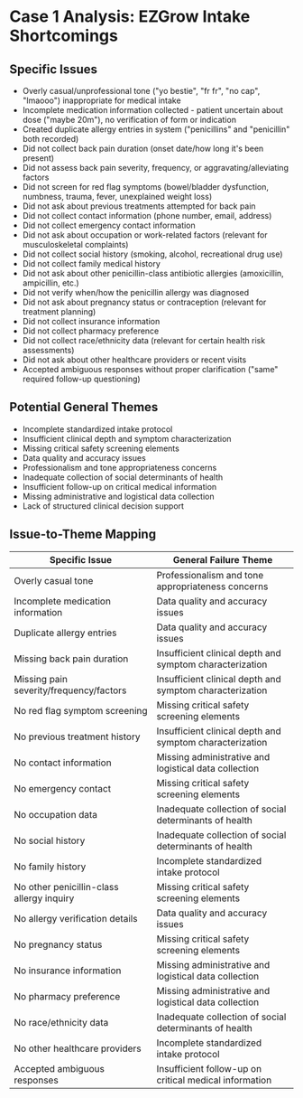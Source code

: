 # Case 1 Analysis: EZGrow Intake Shortcomings

## Specific Issues

- Overly casual/unprofessional tone ("yo bestie", "fr fr", "no cap", "lmaooo") inappropriate for medical intake
- Incomplete medication information collected - patient uncertain about dose ("maybe 20m"), no verification of form or indication
- Created duplicate allergy entries in system ("penicillins" and "penicillin" both recorded)
- Did not collect back pain duration (onset date/how long it's been present)
- Did not assess back pain severity, frequency, or aggravating/alleviating factors
- Did not screen for red flag symptoms (bowel/bladder dysfunction, numbness, trauma, fever, unexplained weight loss)
- Did not ask about previous treatments attempted for back pain
- Did not collect contact information (phone number, email, address)
- Did not collect emergency contact information
- Did not ask about occupation or work-related factors (relevant for musculoskeletal complaints)
- Did not collect social history (smoking, alcohol, recreational drug use)
- Did not collect family medical history
- Did not ask about other penicillin-class antibiotic allergies (amoxicillin, ampicillin, etc.)
- Did not verify when/how the penicillin allergy was diagnosed
- Did not ask about pregnancy status or contraception (relevant for treatment planning)
- Did not collect insurance information
- Did not collect pharmacy preference
- Did not collect race/ethnicity data (relevant for certain health risk assessments)
- Did not ask about other healthcare providers or recent visits
- Accepted ambiguous responses without proper clarification ("same" required follow-up questioning)

## Potential General Themes

- Incomplete standardized intake protocol
- Insufficient clinical depth and symptom characterization
- Missing critical safety screening elements
- Data quality and accuracy issues
- Professionalism and tone appropriateness concerns
- Inadequate collection of social determinants of health
- Insufficient follow-up on critical medical information
- Missing administrative and logistical data collection
- Lack of structured clinical decision support

## Issue-to-Theme Mapping

| Specific Issue | General Failure Theme |
|----------------|----------------------|
| Overly casual tone | Professionalism and tone appropriateness concerns |
| Incomplete medication information | Data quality and accuracy issues |
| Duplicate allergy entries | Data quality and accuracy issues |
| Missing back pain duration | Insufficient clinical depth and symptom characterization |
| Missing pain severity/frequency/factors | Insufficient clinical depth and symptom characterization |
| No red flag symptom screening | Missing critical safety screening elements |
| No previous treatment history | Insufficient clinical depth and symptom characterization |
| No contact information | Missing administrative and logistical data collection |
| No emergency contact | Missing critical safety screening elements |
| No occupation data | Inadequate collection of social determinants of health |
| No social history | Inadequate collection of social determinants of health |
| No family history | Incomplete standardized intake protocol |
| No other penicillin-class allergy inquiry | Missing critical safety screening elements |
| No allergy verification details | Data quality and accuracy issues |
| No pregnancy status | Missing critical safety screening elements |
| No insurance information | Missing administrative and logistical data collection |
| No pharmacy preference | Missing administrative and logistical data collection |
| No race/ethnicity data | Inadequate collection of social determinants of health |
| No other healthcare providers | Incomplete standardized intake protocol |
| Accepted ambiguous responses | Insufficient follow-up on critical medical information |
